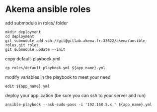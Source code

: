 # Akema ansible roles

add submodule in roles/ folder

    mkdir deployment
    cd deployment
    git submodule add ssh://git@gitlab.akema.fr:33622/akema/ansible-roles.git roles
    git submodule update --init

copy default-playbook.yml

    cp roles/default-playbook.yml ${app_name}.yml
    
modify variables in the playbook to meet your need

    edit ${app_name}.yml

deploy your application (be sure you can ssh to your server and run)

    ansible-playbook --ask-sudo-pass -i '192.168.5.x,' ${app_name}.yml